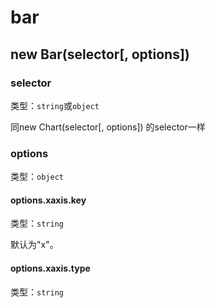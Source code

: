 # bar

## new Bar(selector[, options])

### selector
类型：`string`或`object`

同new Chart(selector[, options]) 的selector一样

### options
类型：`object`

#### options.xaxis.key
类型：`string`

默认为"x"。

#### options.xaxis.type
类型：`string`